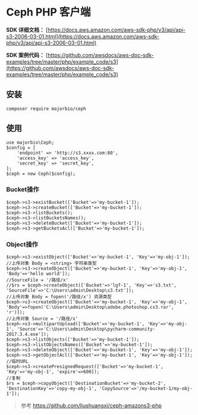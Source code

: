 # Ceph PHP 客户端

**SDK 详细文档：**
[https://docs.aws.amazon.com/aws-sdk-php/v3/api/api-s3-2006-03-01.html](https://docs.aws.amazon.com/aws-sdk-php/v3/api/api-s3-2006-03-01.html)

**SDK 案例代码：**
[https://github.com/awsdocs/aws-doc-sdk-examples/tree/master/php/example_code/s3](https://github.com/awsdocs/aws-doc-sdk-examples/tree/master/php/example_code/s3)

## 安装
```
composer require majorbio/ceph
```

## 使用
```
use majorbio\Ceph;
$config = [
    'endpoint' => 'http://s3.xxxx.com:80',
    'access_key' => 'access_key',
    'secret_key' => 'secret_key',
];
$ceph = new Ceph($config);
```

### Bucket操作
```
$ceph->s3->existBucket(['Bucket'=>'my-bucket-1']);
$ceph->s3->createBucket(['Bucket'=>'my-bucket-1']);
$ceph->s3->listBuckets();
$ceph->s3->listBucketsNames();
$ceph->s3->deleteBucket(['Bucket'=>'my-bucket-1']);
$ceph->s3->getBucketsAcl(['Bucket'=>'my-bucket-1']);
```

### Object操作
```
$ceph->s3->existObject(['Bucket'=>'my-bucket-1', 'Key'=>'my-obj-1']);
//上传对象 Body = <string> 字符串类型
$ceph->s3->createObject(['Bucket'=>'my-bucket-1', 'Key'=>'my-obj-1', 'Body'=>'hello world']);
//SourceFile = '/路径/x'
//$rs = $ceph->createObject(['Bucket'=>'lgf-1', 'Key'=>'s3.txt', 'SourceFile'=>'C:\Users\admin\Desktop\s3.txt']);
//上传对象 Body = fopen('/路径/x') 资源类型
$ceph->s3->createObject(['Bucket'=>'my-bucket-1', 'Key'=>'my-obj-1', 'Body'=>fopen('C:\Users\admin\Desktop\adobe.photoshop.cs3.rar', 'r')]);
//上传对象 Source = '/路径/x'
$ceph->s3->multipartUpload(['Bucket'=>'my-bucket-1', 'Key'=>'my-obj-1', 'Source'=>'C:\Users\admin\Desktop\pycharm-community-2017.3.4.exe']);
$ceph->s3->listObjects(['Bucket'=>'my-bucket-1']);
$ceph->s3->listObjectsNames(['Bucket'=>'my-bucket-1']);
$ceph->s3->deleteObject(['Bucket'=>'my-bucket-1', 'Key'=>'my-obj-1']);
$ceph->s3->getObjectAcl(['Bucket'=>'my-bucket-1', 'Key'=>'my-obj-1']);
//临时URL
$ceph->s3->createPresignedRequest(['Bucket'=>'my-bucket-1', 'Key'=>'my-obj-1', 'expire'=>600]);
//复制
$rs = $ceph->copyObject(['DestinationBucket'=>'my-bucket-2', 'DestinationKey'=>'copy-my-obj-1', 'CopySource'=>'/my-bucket-1/my-obj-1']);
```

> 参考 https://github.com/liushuangxi/ceph-amazons3-php
